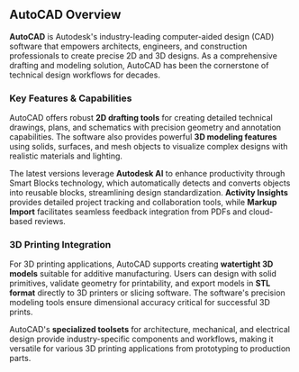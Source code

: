 ## AutoCAD Overview

**AutoCAD** is Autodesk's industry-leading computer-aided design (CAD) software that empowers architects, engineers, and construction professionals to create precise 2D and 3D designs. As a comprehensive drafting and modeling solution, AutoCAD has been the cornerstone of technical design workflows for decades.

### Key Features & Capabilities

AutoCAD offers robust **2D drafting tools** for creating detailed technical drawings, plans, and schematics with precision geometry and annotation capabilities. The software also provides powerful **3D modeling features** using solids, surfaces, and mesh objects to visualize complex designs with realistic materials and lighting.

The latest versions leverage **Autodesk AI** to enhance productivity through Smart Blocks technology, which automatically detects and converts objects into reusable blocks, streamlining design standardization. **Activity Insights** provides detailed project tracking and collaboration tools, while **Markup Import** facilitates seamless feedback integration from PDFs and cloud-based reviews.

### 3D Printing Integration

For 3D printing applications, AutoCAD supports creating **watertight 3D models** suitable for additive manufacturing. Users can design with solid primitives, validate geometry for printability, and export models in **STL format** directly to 3D printers or slicing software. The software's precision modeling tools ensure dimensional accuracy critical for successful 3D prints.

AutoCAD's **specialized toolsets** for architecture, mechanical, and electrical design provide industry-specific components and workflows, making it versatile for various 3D printing applications from prototyping to production parts.